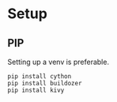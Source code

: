 # Setup

## PIP

Setting up a venv is preferable.

    pip install cython
    pip install buildozer
    pip install kivy
